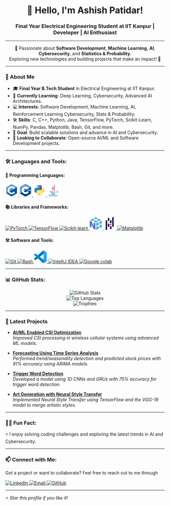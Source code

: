 <!-- README.md for GitHub Profile -->

<h1 align="center">👋 Hello, I'm Ashish Patidar!</h1>
<h3 align="center">Final Year Electrical Engineering Student at IIT Kanpur | Developer | AI Enthusiast</h3>

---

<p align="center">
    🚀 Passionate about <strong>Software Development</strong>, <strong>Machine Learning</strong>, <strong>AI</strong>, <strong>Cybersecurity</strong>, and <strong>Statistics & Probability</strong>.
    <br>Exploring new technologies and building projects that make an impact! 🌟
</p>

---

### 🔭 About Me
- 🎓 **Final Year B.Tech Student** in Electrical Engineering at IIT Kanpur.
- 🌱 **Currently Learning**: Deep Learning, Cybersecurity, Advanced AI Architectures.
- 💻 **Interests**: Software Development, Machine Learning, AI, Reinforcement Learning Cybersecurity, Stats & Probability.
- 🛠️ **Skills**: C, C++, Python, Java, TensorFlow, PyTorch, Scikit-Learn, NumPy, Pandas, Matplotlib, Bash, Git, and more.
- 🎯 **Goal**: Build scalable solutions and advance in AI and Cybersecurity.
- 🤝 **Looking to Collaborate**: Open-source AI/ML and Software Development projects.

---


### 🛠️ Languages and Tools:

#### 🚀 Programming Languages:
<p align="left">
    <a href="https://www.cprogramming.com/" target="_blank">
        <img src="https://raw.githubusercontent.com/devicons/devicon/master/icons/c/c-original.svg" alt="C" width="40" height="40"/>
    </a>
    <a href="https://cplusplus.com/" target="_blank">
        <img src="https://raw.githubusercontent.com/devicons/devicon/master/icons/cplusplus/cplusplus-original.svg" alt="C++" width="40" height="40"/>
    </a>
    <a href="https://www.python.org" target="_blank">
        <img src="https://raw.githubusercontent.com/devicons/devicon/master/icons/python/python-original.svg" alt="Python" width="40" height="40"/>
    </a>
    <a href="https://www.java.com/" target="_blank">
        <img src="https://raw.githubusercontent.com/devicons/devicon/master/icons/java/java-original.svg" alt="Java" width="40" height="40"/>
    </a>
</p>

#### 📚 Libraries and Frameworks:
<p align="left">
    <a href="https://pytorch.org/" target="_blank">
        <img src="https://www.vectorlogo.zone/logos/pytorch/pytorch-icon.svg" alt="PyTorch" width="40" height="40"/>
    </a>
    <a href="https://www.tensorflow.org" target="_blank">
        <img src="https://www.vectorlogo.zone/logos/tensorflow/tensorflow-icon.svg" alt="TensorFlow" width="40" height="40"/>
    </a>
    <a href="https://scikit-learn.org/" target="_blank">
        <img src="https://upload.wikimedia.org/wikipedia/commons/0/05/Scikit_learn_logo_small.svg" alt="Scikit-learn" width="40" height="40"/>
    </a>
    <a href="https://numpy.org/" target="_blank">
        <img src="https://raw.githubusercontent.com/devicons/devicon/master/icons/numpy/numpy-original.svg" alt="NumPy" width="40" height="40"/>
    </a>
    <a href="https://pandas.pydata.org/" target="_blank">
        <img src="https://raw.githubusercontent.com/devicons/devicon/master/icons/pandas/pandas-original.svg" alt="Pandas" width="40" height="40"/>
    </a>
    <a href="https://matplotlib.org/" target="_blank">
        <img src="https://matplotlib.org/_static/logo_dark.svg" alt="Matplotlib" width="40" height="40"/>
    </a>
</p>

#### 🛠️ Software and Tools:
<p align="left">
    <a href="https://git-scm.com/" target="_blank">
        <img src="https://www.vectorlogo.zone/logos/git-scm/git-scm-icon.svg" alt="Git" width="40" height="40"/>
    </a>
    <a href="https://www.gnu.org/software/bash/" target="_blank">
        <img src="https://www.vectorlogo.zone/logos/gnu_bash/gnu_bash-icon.svg" alt="Bash" width="40" height="40"/>
    </a>
    <a href="https://code.visualstudio.com/" target="_blank">
        <img src="https://raw.githubusercontent.com/devicons/devicon/master/icons/vscode/vscode-original.svg" alt="VSCode" width="40" height="40"/>
    </a>
    <a href="https://www.jetbrains.com/idea/" target="_blank">
        <img src="https://img.icons8.com/?size=48&id=61466&format=png" alt="IntelliJ IDEA" width="40" height="40"/>
    </a>
     <a href="https://colab.research.google.com/" target="_blank">
        <img src="https://upload.wikimedia.org/wikipedia/commons/thumb/d/d0/Google_Colaboratory_SVG_Logo.svg/1200px-Google_Colaboratory_SVG_Logo.svg.png?20221103151432" alt="Google colab" width="40" height="40"/>
    </a>
</p>


---

### 📊 GitHub Stats:
<div align="center">
    <img src="https://github-readme-stats.vercel.app/api?username=ashishpatidar123&show_icons=true&theme=radical&count_private=true" alt="GitHub Stats" />
    <br>
    <img src="https://github-readme-stats.vercel.app/api/top-langs/?username=ashishpatidar123&layout=compact&theme=radical" alt="Top Languages" />
    <br>
    <img src="https://github-profile-trophy.vercel.app/?username=ashishpatidar123&theme=onedark&row=1&column=7" alt="Trophies" />
</div>


---

### 🚀 Latest Projects
- **[AI/ML Enabled CSI Optimization](https://github.com/ashishpatidar123/SURGE2023)**  
   *Improved CSI processing in wireless cellular systems using advanced ML models.*

- **[Forecasting Using Time Series Analysis](https://github.com/ashishpatidar123/Time_Series_Analysis_Teams)**  
   *Performed trend/seasonality detection and predicted stock prices with 91% accuracy using ARIMA models.*

- **[Trigger Word Detection](https://github.com/ashishpatidar123/Trigger-Word-Detection)**  
   *Developed a model using 1D CNNs and GRUs with 75% accuracy for trigger word detection.*

- **[Art Generation with Neural Style Transfer](https://github.com/ashishpatidar123/Art-Generation-With-Neural-Style-Transfer)**  
   *Implemented Neural Style Transfer using TensorFlow and the VGG-19 model to merge artistic styles.*



---

### 🧑‍💻 Fun Fact:
⚡ I enjoy solving coding challenges and exploring the latest trends in AI and Cybersecurity.

---
### 📫 Connect with Me:
Got a project or want to collaborate? Feel free to reach out to me through
<p align="left">
    <a href="https://www.linkedin.com/in/ashishp21/" target="_blank">
        <img align="center" src="https://raw.githubusercontent.com/rahuldkjain/github-profile-readme-generator/master/src/images/icons/Social/linked-in-alt.svg" alt="LinkedIn" height="30" width="40" />
    </a>
    <a href="mailto:ashishpatidar1009993@gmail.com" target="_blank">
        <img align="center" src="https://cdn-icons-png.flaticon.com/128/732/732200.png" alt="Email" height="30" width="40" />
    </a>
    <a href="https://github.com/ashishpatidar123" target="_blank">
        <img align="center" src="https://github.githubassets.com/assets/GitHub-Mark-ea2971cee799.png" alt="GitHub" height="30" width="40" />
    </a>
</p>

---


⭐ *Star this profile if you like it!*
